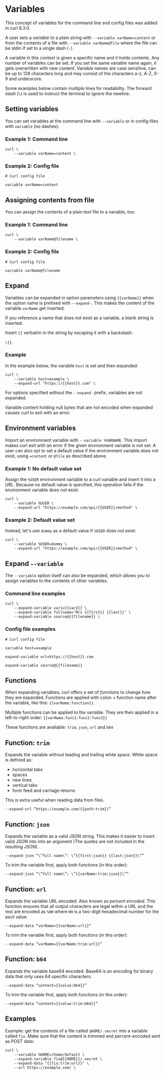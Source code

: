 # Variables

This concept of variables for the command line and config files was added in
curl 8.3.0.

A user sets a *variable* to a plain string with `--variable varName=content` or
from the contents of a file with `--variable varName@file` where the file can be
stdin if set to a single dash (`-`).

A variable in this context is given a specific name and it holds contents. Any
number of variables can be set. If you set the same variable name again, it
gets overwritten with new content. Variable names are case sensitive, can be
up to 128 characters long and may consist of the characters a-z, A-Z, 0-9 and
underscore.

Some examples below contain multiple lines for readability. The forward slash (`\`) is used to instruct the terminal to ignore the newline.

## Setting variables

You can set variables at the command line with `--variable` or in config files with `variable` (no dashes):

### Example 1: Command line

    curl \
        --variable varName=content \

### Example 2: Config file

    # Curl config file

    variable varName=content

## Assigning contents from file

You can assign the contents of a plain text file to a variable, too:

### Example 1: Command line

    curl \
        --variable varName@filename \

### Example 2: Config file

    # Curl config file

    variable varName@filename

## Expand

Variables can be expanded in option parameters using `{{varName}}` when the
option name is prefixed with `--expand-`. This makes the content of the
variable `varName` get inserted.

If you reference a name that does not exist as a variable, a blank string is
inserted.

Insert `{{` verbatim in the string by escaping it with a backslash:

`\{{`.

### Example

In the example below, the variable `host` is set and then expanded:

    curl \ 
        --variable host=example \
        --expand-url "https://{{host}}.com" \

For options specified without the `--expand-` prefix, variables are not
expanded.

Variable content holding null bytes that are not encoded when expanded causes
curl to exit with an error.

## Environment variables

Import an environment variable with `--variable %VARNAME`. This import makes curl
exit with an error if the given environment variable is not set. A user can
also opt to set a default value if the environment variable does not exist,
using `=content` or `@file` as described above.

### Example 1: No default value set

Assign the `%USER` environment variable to a curl variable and insert it into
a URL. Because no default value is specified, this operation fails if the
environment variable does not exist:

    curl \ 
        --variable %USER \
        --expand-url "https://example.com/api/{{USER}}/method" \

### Example 2: Default value set    

Instead, let's use `dummy` as a default value if `%USER` does not exist:

    curl \
        --variable %USER=dummy \
        --expand-url "https://example.com/api/{{USER}}/method" \

## Expand `--variable`

The `--variable` option itself can also be expanded, which allows you to assign variables to the contents of other variables.

### Command line examples

    curl \
        --expand-variable var1={{var2}} \
        --expand-variable fullname=’Mrs {{first}} {{last}}’ \
        --expand-variable source@{{filename}} \

### Config file examples

    # Curl config file

    variable host=example

    expand-variable url=https://{{host}}.com

    expand-variable source@{{filename}}

## Functions

When expanding variables, curl offers a set of *functions* to change how they
are expanded. Functions are applied with colon + function name after the
variable, like this: `{{varName:function}}`.

Multiple functions can be applied to the variable. They are then applied in a
left-to-right order: `{{varName:func1:func2:func3}}`

These functions are available: `trim`, `json`, `url` and `b64`

## Function: `trim`

Expands the variable without leading and trailing white space. White space is defined as: 

* horizontal tabs
* spaces
* new lines
* vertical tabs
* form feed and carriage returns

This is extra useful when reading data from files.

    --expand-url “https://example.com/{{path:trim}}”

## Function: `json`

Expands the variable as a valid JSON string. This makes it easier to insert valid JSON into into an argument (The quotes are not included in the resulting JSON).

    --expand-json “\”full name\”: \”{{first:json}} {{last:json}}\””

To trim the variable first, apply both functions (in this order):

    --expand-json “\”full name\”: \”{{varName:trim:json}}\””


## Function: `url`

Expands the variable URL encoded. Also known as *percent encoded*. This function ensures that all output characters are legal within a URL and the rest are encoded as `%HH` where `HH` is a two-digit hexadecimal number for the ascii value.

    --expand-data “varName={{varName:url}}”

To trim the variable first, apply both functions (in this order):

    --expand-data “varName={{varName:trim:url}}”

## Function: `b64`

Expands the variable base64 encoded. Base64 is an encoding for binary data that only uses 64 specific characters.

    --expand-data “content={{value:b64}}”
    
To trim the variable first, apply both functions (in this order):

    --expand-data “content={{value:trim:b64}}”

## Examples

Example: get the contents of a file called `$HOME/.secret` into a variable called `fix`. Make sure that the content is trimmed and percent-encoded sent as POST data:

    curl \
        --variable %HOME=/home/default \
        --expand-variable fix@{{HOME}}/.secret \
        --expand-data "{{fix:trim:url}}" \
        --url https://example.com/ \
